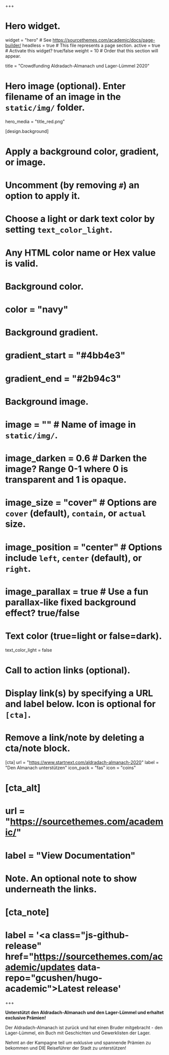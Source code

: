 +++
# Hero widget.
widget = "hero"  # See https://sourcethemes.com/academic/docs/page-builder/
headless = true  # This file represents a page section.
active = true  # Activate this widget? true/false
weight = 10  # Order that this section will appear.

title = "Crowdfunding Aldradach-Almanach und Lager-Lümmel 2020"

# Hero image (optional). Enter filename of an image in the `static/img/` folder.
hero_media = "title_red.png"

[design.background]
  # Apply a background color, gradient, or image.
  #   Uncomment (by removing `#`) an option to apply it.
  #   Choose a light or dark text color by setting `text_color_light`.
  #   Any HTML color name or Hex value is valid.

  # Background color.
  # color = "navy"
  
  # Background gradient.
  # gradient_start = "#4bb4e3"
  # gradient_end = "#2b94c3"
  
  # Background image.
  # image = ""  # Name of image in `static/img/`.
  # image_darken = 0.6  # Darken the image? Range 0-1 where 0 is transparent and 1 is opaque.
  # image_size = "cover"  #  Options are `cover` (default), `contain`, or `actual` size.
  # image_position = "center"  # Options include `left`, `center` (default), or `right`.
  # image_parallax = true  # Use a fun parallax-like fixed background effect? true/false
  
  # Text color (true=light or false=dark).
  text_color_light = false

# Call to action links (optional).
#   Display link(s) by specifying a URL and label below. Icon is optional for `[cta]`.
#   Remove a link/note by deleting a cta/note block.
[cta]
  url = "https://www.startnext.com/aldradach-almanach-2020"
  label = "Den Almanach unterstützen"
  icon_pack = "fas"
  icon = "coins"
  
# [cta_alt]
#   url = "https://sourcethemes.com/academic/"
#   label = "View Documentation"

# Note. An optional note to show underneath the links.
# [cta_note]
#   label = '<a class="js-github-release"  href="https://sourcethemes.com/academic/updates data-repo="gcushen/hugo-academic">Latest release<!-- V --></a>'
+++

**Unterstützt den Aldradach-Almanach und den Lager-Lümmel und erhaltet exclusive Prämien!**

Der Aldradach-Almanach ist zurück und hat einen Bruder mitgebracht - den Lager-Lümmel, ein Buch mit Geschichten und Gewerklisten der Lager.

Nehmt an der Kampagne teil um exklusive und spannende Prämien zu bekommen und DIE Reiseführer der Stadt zu unterstützen!
